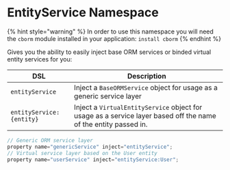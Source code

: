 # EntityService Namespace



{% hint style="warning" %}
In order to use this namespace you will need the `cborm` module installed in your application: `install cborm`
{% endhint %}

Gives you the ability to easily inject base ORM services or binded virtual entity services for you:

| DSL                      | Description                                                                                                     |
| ------------------------ | --------------------------------------------------------------------------------------------------------------- |
| `entityService`          | Inject a `BaseORMService` object for usage as a generic service layer                                           |
| `entityService:{entity}` | Inject a `VirtualEntityService` object for usage as a service layer based off the name of the entity passed in. |

```javascript
// Generic ORM service layer
property name="genericService" inject="entityService";
// Virtual service layer based on the User entity
property name="userService" inject="entityService:User";
```
